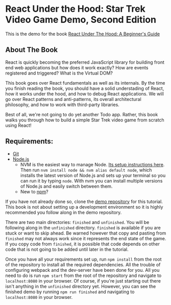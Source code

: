 # React Under the Hood: Star Trek Video Game Demo, Second Edition

This is the demo for the book [React Under The Hood: A Beginner's Guide](https://leanpub.com/reactunderthehood)

## About The Book

React is quickly becoming the preferred JavaScript library for building front end web applications but how does it work exactly? How are events registered and triggered? What is the Virtual DOM?

This book goes over React fundamentals as well as its internals. By the time you finish reading the book, you should have a solid understading of React, how it works under the hood, and how to debug React applications. We will go over React patterns and anti-patterns, its overall architectural philosophy, and how to work with third-party libraries.

Best of all, we're not going to do yet another Todo app. Rather, this book walks you through how to build a simple Star Trek video game from scratch using React!

## Requirements:

* [Git](https://git-scm.com/downloads)
* [Node.js](https://nodejs.org/en/)
    * NVM is the easiest way to manage Node. [Its setup instructions here](https://github.com/creationix/nvm#installation). Then run `nvm install node && nvm alias default node`, which installs the latest version of Node.js and sets up your terminal so you can run it by typing `node`. With nvm you can install multiple versions of Node.js and easily switch between them.
    * New to [npm](https://docs.npmjs.com/)?

If you have not already done so, clone the [demo repository](https://github.com/freddyrangel/react-under-the-hood) for this tutorial. This book is not about setting up a development environment so it is highly recommended you follow along in the demo repository.

There are two main directories: `finished` and `unfinished`. You will be following along in the `unfinished` directory. `finished` is available if you are stuck or want to skip ahead. Be warned however that copy and pasting from `finished` may not always work since it represents the end state of the game. If you copy code from `finished`, it is possible that code depends on other code that is not going to be added until later in the tutorial.

Once you have all your requirements set up, run `npm install` from the root of the repository to install all the required dependencies. All the trouble of configuring webpack and the dev-server have been done for you. All you need to do is run `npm start` from the root of the repository and navigate to `localhost:8080` in your browser. Of course, if you're just starting out there isn't anything in the `unfinished` directory yet. However, you can see the finished demo by running `npm run finished` and navigating to `localhost:8080` in your browser.
